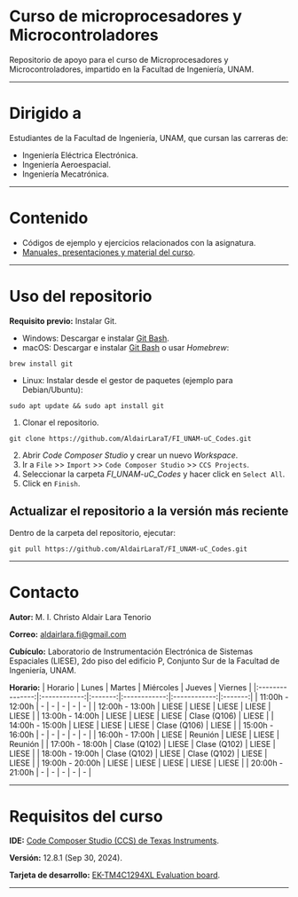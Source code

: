# Curso de microprocesadores y Microcontroladores
Repositorio de apoyo para el curso de Microprocesadores y Microcontroladores, impartido en la Facultad de Ingeniería, UNAM.

---
# Dirigido a
Estudiantes de la Facultad de Ingeniería, UNAM, que cursan las carreras de:
- Ingeniería Eléctrica Electrónica.
- Ingeniería Aeroespacial.
- Ingeniería Mecatrónica.

---
# Contenido
- Códigos de ejemplo y ejercicios relacionados con la asignatura.
- [Manuales, presentaciones y material del curso](MATERIAL.md).

---
# Uso del repositorio
**Requisito previo:** Instalar Git.
- Windows: Descargar e instalar [Git Bash](https://git-scm.com/downloads).
- macOS: Descargar e instalar [Git Bash](https://git-scm.com/downloads/mac) o usar *Homebrew*:
```
brew install git
```
- Linux: Instalar desde el gestor de paquetes (ejemplo para Debian/Ubuntu):
```
sudo apt update && sudo apt install git
```

1. Clonar el repositorio.
```
git clone https://github.com/AldairLaraT/FI_UNAM-uC_Codes.git
```
2. Abrir *Code Composer Studio* y crear un nuevo *Workspace*.
3. Ir a `File` >> `Import` >> `Code Composer Studio` >> `CCS Projects`.
4. Seleccionar la carpeta *FI_UNAM-uC_Codes* y hacer click en `Select All`.
5. Click en `Finish`.

## Actualizar el repositorio a la versión más reciente
Dentro de la carpeta del repositorio, ejecutar:
```
git pull https://github.com/AldairLaraT/FI_UNAM-uC_Codes.git
```

---
# Contacto
**Autor:** M. I. Christo Aldair Lara Tenorio

**Correo:** aldairlara.fi@gmail.com

**Cubículo:** Laboratorio de Instrumentación Electrónica de Sistemas Espaciales (LIESE), 2do piso del edificio P, Conjunto Sur de la Facultad de Ingeniería, UNAM.

**Horario:**
| Horario         |    Lunes     | Martes  |  Miércoles   |    Jueves    | Viernes |
|:---------------:|:------------:|:-------:|:------------:|:------------:|:-------:|
| 11:00h - 12:00h | -            | -       | -            | -            | -       |
| 12:00h - 13:00h | LIESE        | LIESE   | LIESE        | LIESE        | LIESE   |
| 13:00h - 14:00h | LIESE        | LIESE   | LIESE        | Clase (Q106) | LIESE   |
| 14:00h - 15:00h | LIESE        | LIESE   | LIESE        | Clase (Q106) | LIESE   |
| 15:00h - 16:00h | -            | -       | -            | -            | -       |
| 16:00h - 17:00h | LIESE        | Reunión | LIESE        | LIESE        | Reunión |
| 17:00h - 18:00h | Clase (Q102) | LIESE   | Clase (Q102) | LIESE        | LIESE   |
| 18:00h - 19:00h | Clase (Q102) | LIESE   | Clase (Q102) | LIESE        | LIESE   |
| 19:00h - 20:00h | LIESE        | LIESE   | LIESE        | LIESE        | LIESE   |
| 20:00h - 21:00h | -            | -       | -            | -            | -       |

---
# Requisitos del curso
**IDE:** [Code Composer Studio (CCS) de Texas Instruments](https://www.ti.com/tool/download/CCSTUDIO/12.8.1).

**Versión:** 12.8.1 (Sep 30, 2024).

**Tarjeta de desarrollo:** [EK-TM4C1294XL Evaluation board](https://www.ti.com/tool/EK-TM4C1294XL).

---